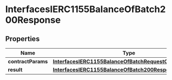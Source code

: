 

# InterfacesIERC1155BalanceOfBatch200Response


## Properties

| Name | Type | Description | Notes |
|------------ | ------------- | ------------- | -------------|
|**contractParams** | [**InterfacesIERC1155BalanceOfBatchRequestContractParams**](InterfacesIERC1155BalanceOfBatchRequestContractParams.md) |  |  |
|**result** | [**InterfacesIERC1155BalanceOfBatch200ResponseResult**](InterfacesIERC1155BalanceOfBatch200ResponseResult.md) |  |  |



